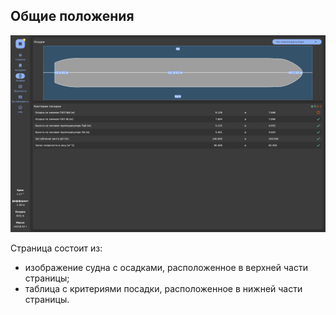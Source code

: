 ## Общие положения
![Общий вид страницы "Осадки"](/assets/image/program_sheets/ru/sheet06_draft/draft_perpendicular.png "Общий вид страницы 'Осадки'")

Страница состоит из:
- изображение судна с осадками, расположенное в верхней части страницы;
- таблица с критериями посадки, расположенное в нижней части страницы.